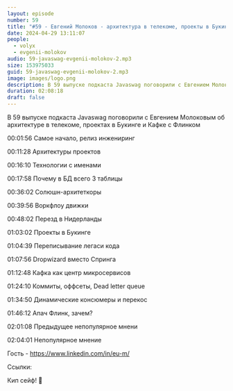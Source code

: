 ```yaml
---
layout: episode
number: 59
title: "#59 - Евгений Молоков - архитектура в телекоме, проекты в Букинге и Кафка с Флинком"
date: 2024-04-29 13:11:07
people:
  - volyx
  - evgenii-molokov
audio: 59-javaswag-evgenii-molokov-2.mp3
size: 153975033       
guid: 59-javaswag-evgenii-molokov-2.mp3
image: images/logo.png
description: В 59 выпуске подкаста Javaswag поговорили с Евгением Молоковым об архитектуре в телекоме, проектах в Букинге и Кафке с Флинком
duration: 02:08:18
draft: false
---
```


В 59 выпуске подкаста Javaswag поговорили с Евгением Молоковым об архитектуре в телекоме, проектах в Букинге и Кафке с Флинком


00:01:56 Самое начало, релиз инжениринг

00:11:28 Архитектуры проектов

00:16:10 Технологии с именами

00:17:58 Почему в БД всего 3 таблицы

00:36:02 Солюшн-архитеткоры

00:39:56 Воркфлоу движки 

00:48:02 Перезд в Нидерланды

01:03:02 Проекты в Букинге

01:04:39 Переписывание легаси кода

01:07:56 Dropwizard вместо Спринга

01:12:48 Кафка как центр микросервисов

01:24:10 Коммиты, оффсеты, Dead letter queue

01:34:50 Динамические консюмеры и перекос

01:46:12 Апач Флинк, зачем?

02:01:08 Предыдущее непопулярное мнени

02:04:01 Непопулярное мнение

Гость - https://www.linkedin.com/in/eu-m/

Ссылки:


Кип сейф! 🖖
